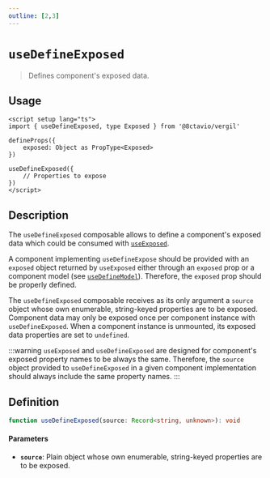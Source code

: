 ```yaml
---
outline: [2,3]
---
```


# `useDefineExposed`

> Defines component's exposed data. 

## Usage

```vue
<script setup lang="ts">
import { useDefineExposed, type Exposed } from '@8ctavio/vergil'

defineProps({
	exposed: Object as PropType<Exposed>
})

useDefineExposed({
	// Properties to expose
})
</script>
```

## Description

The `useDefineExposed` composable allows to define a component's exposed data which could be consumed with [`useExposed`](/composables/useExposed).

A component implementing `useDefineExpose` should be provided with an `exposed` object returned by `useExposed` either through an `exposed` prop or a component model (see [`useDefineModel`](/composables/useDefineModel)). Therefore, the `exposed` prop should be properly defined.

The `useDefineExposed` composable receives as its only argument a `source` object whose own enumerable, string-keyed properties are to be exposed. Component data may only be exposed once per component instance with `useDefineExposed`. When a component instance is unmounted, its exposed data properties are set to `undefined`.

:::warning
`useExposed` and `useDefineExposed` are designed for component's exposed property names to be always the same. Therefore, the `source` object provided to `useDefineExposed` in a given component implementation should always include the same property names.
:::

## Definition

```ts
function useDefineExposed(source: Record<string, unknown>): void
```

#### Parameters

- **`source`**: Plain object whose own enumerable, string-keyed properties are to be exposed.